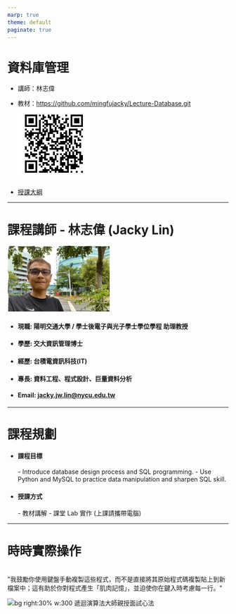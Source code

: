 ```yaml
---
marp: true
theme: default
paginate: true
---
```

# 資料庫管理
- 講師：林志偉
- 教材：https://github.com/mingfujacky/Lecture-Database.git
![bg right:20% w:200 Data Structure Material in Git](files/image/qrcode_lecture_database.png)

- [授課大綱](https://timetable.nycu.edu.tw/?r=main/crsoutline&Acy=113&Sem=2&CrsNo=520015&lang=zh-tw)
---
# 課程講師 - 林志偉 (Jacky Lin)
![bg right:30% w:300](files/image/jacky_last_day_in_tsmc.jpg)

- #### 現職: 陽明交通大學 / 學士後電子與光子學士學位學程 助理教授
- #### 學歷: 交大資訊管理博士
- #### 經歷: 台積電資訊科技(IT)
- #### 專長: 資料工程、程式設計、巨量資料分析
- #### Email: jacky.jw.lin@nycu.edu.tw
---
# 課程規劃
- #### 課程目標
  *-* Introduce database design process and SQL programming.
  *-* Use Python and MySQL to practice data manipulation and sharpen SQL skill.
- #### 授課方式
  *-* 教材講解
  *-* 課堂 Lab 實作 (上課請攜帶電腦)

---
# 時時實際操作
<br>
"我鼓勵你使用鍵盤手動複製這些程式，而不是直接將其原始程式碼複製貼上到新檔案中；這有助於你對程式產生「肌肉記憶」，並迫使你在鍵入時考慮每一行。"

![bg right:30% w:300 遞迴演算法大師親授面試心法](https://i3.momoshop.com.tw/1721136961/goodsimg/0013/030/254/13030254_R.jpg)




